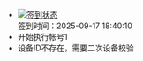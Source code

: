 - [![签到状态](https://github.com/womade/Cloud189-Actions/actions/workflows/main.yml/badge.svg?branch=main)](https://github.com/womade/Cloud189-Actions/actions/workflows/main.yml) <br> 签到时间：2025-09-17 18:40:10
- 开始执行帐号1
- 设备ID不存在，需要二次设备校验
